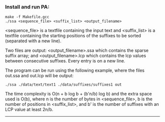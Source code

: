 ### Install and run PA:

```
make -f Makefile.gcc
./ssa <sequence_file> <suffix_list> <output_filename>
```

<sequence_file> is a textfile containing the input text and
<suffix_list> is a textfile containing the starting positions of the suffixes to be sorted (separated with a new line).

Two files are output: <output_filename>.ssa which contains the sparse suffix array; and <output_filename>.lcp which contains the lcp values between consecutive suffixes. Every entry is on a new line.

The program can be run using the following example, where the files out.ssa and out.lcp will be output:

```
./ssa ./data/text/text1 ./data/suffixes/suffixes1 out
```

The time complexity is O(n + b log b + (b'n/b) log b) and the extra space used is O(b), 
where n is the number of bytes in <sequence_file>, 
b is the number of positions in <suffix_list>, 
and b' is the number of suffixes with an LCP value at least 2n/b.

________________________________

